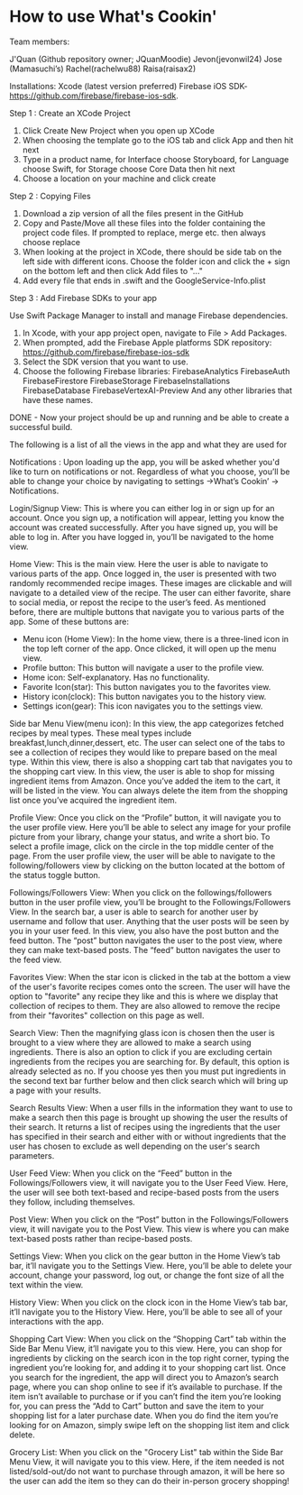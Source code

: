 # How to use What's Cookin'

Team members:

J'Quan (Github repository owner; JQuanMoodie)
Jevon(jevonwil24)
Jose (Mamasuchi’s)
Rachel(rachelwu88)
Raisa(raisax2)

Installations:
Xcode (latest version preferred)
Firebase iOS SDK-https://github.com/firebase/firebase-ios-sdk. 

Step 1 : Create an XCode Project 
1. Click Create New Project when you open up XCode
2. When choosing the template go to the iOS tab and click App and then hit next
3. Type in a product name, for Interface choose Storyboard, for Language choose Swift, for Storage choose Core Data then hit next
4. Choose a location on your machine and click create

Step 2 : Copying Files
1. Download a zip version of all the files present in the GitHub
2. Copy and Paste/Move all these files into the folder containing the project code files. If prompted to replace, merge etc. then always choose replace
3. When looking at the project in XCode, there should be side tab on the left side with different icons. Choose the folder icon and click the + sign on the bottom left and then click Add files to "..."
4. Add every file that ends in .swift and the GoogleService-Info.plist

Step 3 : Add Firebase SDKs to your app

Use Swift Package Manager to install and manage Firebase dependencies.
1. In Xcode, with your app project open, navigate to File > Add Packages.
2. When prompted, add the Firebase Apple platforms SDK repository: 
           https://github.com/firebase/firebase-ios-sdk
3. Select the SDK version that you want to use.
4. Choose the following Firebase libraries:
        FirebaseAnalytics
        FirebaseAuth
        FirebaseFirestore
        FirebaseStorage
        FirebaseInstallations
        FirebaseDatabase
        FirebaseVertexAI-Preview
         And any other libraries that have these names.

DONE - Now your project should be up and running and be able to create a successful build.

The following is a list of all the views in the app and what they are used for

Notifications :
Upon loading up the app, you will be asked whether you'd like to turn on notifications or not. Regardless of what you choose, you’ll be able to change your choice by navigating to settings ->What’s Cookin’ -> Notifications.

Login/Signup View: This is where you can either log in or sign up for an account. Once you sign up, a notification will appear, letting you know the account was created successfully. After you have signed up, you will be able to log in. After you have logged in, you’ll be navigated to the home view.

Home View: This is the main view. Here the user is able to navigate to various parts of the app. Once logged in, the user is presented with two randomly recommended recipe images. These images are clickable and will navigate to a detailed view of the recipe. The user can either favorite, share to social media, or repost the recipe to the user’s feed. As mentioned before, there are multiple buttons that navigate you to various parts of the app. Some of these buttons are:
* Menu icon (Home View):
In the home view, there is a three-lined icon in the top left corner of the app. Once clicked, it will open up the menu view.
* Profile button: This button will navigate a user to the profile view.
* Home icon: Self-explanatory. Has no functionality.
* Favorite Icon(star): This button navigates you to the favorites view.
* History icon(clock): This button navigates you to the history view.
* Settings icon(gear): This icon navigates you to the settings view.

Side bar Menu View(menu icon): In this view, the app categorizes fetched recipes by meal types. These meal types include breakfast,lunch,dinner,dessert, etc. The user can select one of the tabs to see a collection of recipes they would like to prepare based on the meal type. Within this view, there is also a shopping cart tab that navigates you to the shopping cart view. In this view, the user is able to shop for missing ingredient items from Amazon. Once you’ve added the item to the cart, it will be listed in the view. You can always delete the item from the shopping list once you’ve acquired the ingredient item.

Profile View: Once you click on the “Profile” button, it will navigate you to the user profile view. Here you’ll be able to select any image for your profile picture from your library, change your status, and write a short bio. To select a profile image, click on the circle in the top middle center of the page. From the user profile view, the user will be able to navigate to the following/followers view by clicking on the button located at the bottom of the status toggle button.

Followings/Followers View: When you click on the followings/followers button in the user profile view, you’ll be brought to the Followings/Followers View. In the search bar, a user is able to search for another user by username and follow that user. Anything that the user posts will be seen by you in your user feed. In this view, you also have the post button and the feed button. The “post” button navigates the user to the post view, where they can make text-based posts. The “feed” button navigates the user to the feed view.

Favorites View: When the star icon is clicked in the tab at the bottom a view of the user's favorite recipes comes onto the screen. The user will have the option to "favorite" any recipe they like and this is where we display that collection of recipes to them. They are also allowed to remove the recipe from their "favorites" collection on this page as well. 

Search View: Then the magnifying glass icon is chosen then the user is brought to a view where they are allowed to make a search using ingredients. There is also an option to click if you are excluding certain ingredients from the recipes you are searching for. By default, this option is already selected as no. If you choose yes then you must put ingredients in the second text bar further below and then click search which will bring up a page with your results.

Search Results View: When a user fills in the information they want to use to make a search then this page is brought up showing the user the results of their search. It returns a list of recipes using the ingredients that the user has specified in their search and either with or without ingredients that the user has chosen to exclude as well depending on the user's search parameters.


User Feed View: When you click on the “Feed” button in the Followings/Followers view, it will navigate you to the User Feed View. Here, the user will see both text-based and recipe-based posts from the users they follow, including themselves.

Post View: When you click on the “Post” button in the Followings/Followers view, it will navigate you to the Post View. This view is where you can make text-based posts rather than recipe-based posts.

Settings View: When you click on the gear button in the Home View’s tab bar, it’ll navigate you to the Settings View. Here, you’ll be able to delete your account, change your password, log out, or change the font size of all the text within the view.

History View: When you click on the clock icon in the Home View’s tab bar, it’ll navigate you to the History View. Here, you’ll be able to see all of your interactions with the app.

Shopping Cart View: When you click on the “Shopping Cart” tab within the Side Bar Menu View, it’ll navigate you to this view. Here, you can shop for ingredients by clicking on the search icon in the top right corner, typing the ingredient you’re looking for, and adding it to your shopping cart list. Once you search for the ingredient, the app will direct you to Amazon’s search page, where you can shop online to see if it’s available to purchase. If the item isn’t available to purchase or if you can’t find the item you’re looking for, you can press the “Add to Cart” button and save the item to your shopping list for a later purchase date. When you do find the item you’re looking for on Amazon, simply swipe left on the shopping list item and click delete.

Grocery List: When you click on the "Grocery List" tab within the Side Bar Menu View, it will navigate you to this view. Here, if the item needed is not listed/sold-out/do not want to purchase through amazon, it will be here so the user can add the item so they can do their in-person grocery shopping!